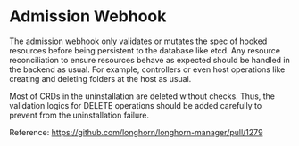 # Admission Webhook

The admission webhook only validates or mutates the spec of hooked resources
before being persistent to the database like etcd. Any resource reconciliation
to ensure resources behave as expected should be handled in the backend as usual.
For example, controllers or even host operations like creating and deleting
folders at the host as usual.

Most of CRDs in the uninstallation are deleted without checks. Thus, the validation
logics for DELETE operations should be added carefully to prevent from the
uninstallation failure.

Reference: https://github.com/longhorn/longhorn-manager/pull/1279

